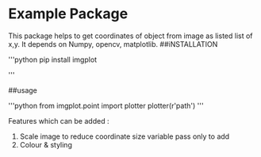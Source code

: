 # Example Package

This package helps to get coordinates of object from image as listed list of x,y.
It depends on Numpy, opencv, matplotlib.
##iNSTALLATION 

'''python
pip install imgplot

'''

##usage

'''python
from imgplot.point import plotter
plotter(r'path')
'''

Features which can be added : 
1. Scale image to reduce coordinate size variable pass only to add
2. Colour & styling